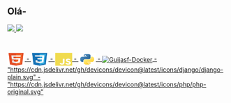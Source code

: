 ## Olá-
<div>
  <a href="" />
  <img height="180em" src="https://github-readme-stats.vercel.app/api?username=Guijasf&show_icons=true&theme=tokyonight&include_all_commits=true"/>
  <img height="180em" src="https://github-readme-stats.vercel.app/api/top-langs/?username=Guijasf&layout=compact&langs_count=50&theme=tokyonight"/>
</div>

##

<div style="display: inline_block"><br>
  <img align="center" alt="Guijasf-HTML" height="30" width="40" src="https://raw.githubusercontent.com/devicons/devicon/master/icons/html5/html5-original.svg">
  -
  <img align="center" alt="Guijasf-CSS" height="30" width="40" src="https://raw.githubusercontent.com/devicons/devicon/master/icons/css3/css3-original.svg">
  -
  <img align="center" alt="Guijasf-Js" height="30" width="40" src="https://raw.githubusercontent.com/devicons/devicon/master/icons/javascript/javascript-plain.svg">
  -
  <img align="center" alt="Guijasf-Python" height="30" width="40" src="https://raw.githubusercontent.com/devicons/devicon/master/icons/python/python-original.svg">
  -
  <img align="center" alt="Guijasf-Docker" height="30" width="40" src="https://cdn.jsdelivr.net/gh/devicons/devicon@latest/icons/docker/docker-original.svg">
  -
  "https://cdn.jsdelivr.net/gh/devicons/devicon@latest/icons/django/django-plain.svg"
  -
  "https://cdn.jsdelivr.net/gh/devicons/devicon@latest/icons/php/php-original.svg"
</div>
